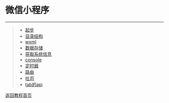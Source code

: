 # 微信小程序
***
>* [起步](https://github.com/520171/note/blob/master/微信小程序/起步.md)  
>* [目录结构](https://github.com/520171/note/blob/master/微信小程序/目录结构.md)
>* [wxml](https://github.com/520171/note/blob/master/微信小程序/wxml.md)
>* [数据存储](https://github.com/520171/note/blob/master/微信小程序/数据存储.md)
>* [获取系统信息](https://github.com/520171/note/blob/master/微信小程序/获取系统信息.md)
>* [console](https://github.com/520171/note/blob/master/微信小程序/console.md)
>* [定时器](https://github.com/520171/note/blob/master/微信小程序/定时器.md)
>* [路由](https://github.com/520171/note/blob/master/微信小程序/路由.md)
>* [吐司](https://github.com/520171/note/blob/master/微信小程序/吐司.md)
>* [tab的api](https://github.com/520171/note/blob/master/微信小程序/tab的api.md)

[返回教程首页](https://github.com/520171/note/blob/master/README.md)
